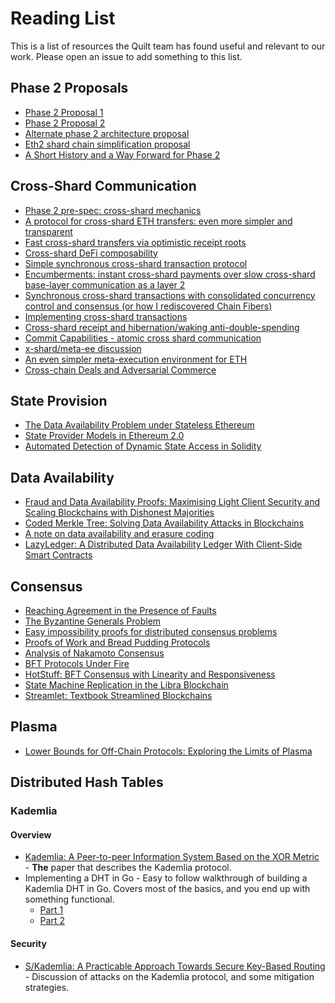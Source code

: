 # Reading List

This is a list of resources the Quilt team has found useful and relevant to our work. Please open an issue to add something to this list.

## Phase 2 Proposals
* [Phase 2 Proposal 1](https://notes.ethereum.org/@vbuterin/HylpjAWsE)
* [Phase 2 Proposal 2](https://notes.ethereum.org/w1Pn2iMmSTqCmVUTGV4T5A)
* [Alternate phase 2 architecture proposal](https://notes.ethereum.org/YNnC-fakRxixbMCTEnNDXQ)
* [Eth2 shard chain simplification proposal](https://notes.ethereum.org/@vbuterin/HkiULaluS)
* [A Short History and a Way Forward for Phase 2](https://ethresear.ch/t/a-short-history-and-a-way-forward-for-phase-2/6982)

## Cross-Shard Communication
* [Phase 2 pre-spec: cross-shard mechanics](https://ethresear.ch/t/phase-2-pre-spec-cross-shard-mechanics/4970)
* [A protocol for cross-shard ETH transfers: even more simpler and transparent](https://ethresear.ch/t/a-protocol-for-cross-shard-eth-transfers-even-more-simpler-and-transparent/6996)
* [Fast cross-shard transfers via optimistic receipt roots](https://ethresear.ch/t/fast-cross-shard-transfers-via-optimistic-receipt-roots/5337)
* [Cross-shard DeFi composability](https://ethresear.ch/t/cross-shard-defi-composability/6268)
* [Simple synchronous cross-shard transaction protocol](https://ethresear.ch/t/simple-synchronous-cross-shard-transaction-protocol/3097)
* [Encumberments: instant cross-shard payments over slow cross-shard base-layer communication as a layer 2](https://ethresear.ch/t/encumberments-instant-cross-shard-payments-over-slow-cross-shard-base-layer-communication-as-a-layer-2/4369)
* [Synchronous cross-shard transactions with consolidated concurrency control and consensus (or how I rediscovered Chain Fibers)](https://ethresear.ch/t/synchronous-cross-shard-transactions-with-consolidated-concurrency-control-and-consensus-or-how-i-rediscovered-chain-fibers/2318)
* [Implementing cross-shard transactions](https://ethresear.ch/t/implementing-cross-shard-transactions/6382)
* [Cross-shard receipt and hibernation/waking anti-double-spending](https://ethresear.ch/t/cross-shard-receipt-and-hibernation-waking-anti-double-spending/4748)
* [Commit Capabilities - atomic cross shard communication](https://ethresear.ch/t/commit-capabilities-atomic-cross-shard-communication/6509)
* [x-shard/meta-ee discussion](https://hackmd.io/g-FvxXFoRDWYGPIEs82AAQ)
* [An even simpler meta-execution environment for ETH](https://ethresear.ch/t/an-even-simpler-meta-execution-environment-for-eth/6704/9)
* [Cross-chain Deals and Adversarial Commerce](https://arxiv.org/abs/1905.09743)

## State Provision
* [The Data Availability Problem under Stateless Ethereum](https://ethresear.ch/t/the-data-availability-problem-under-stateless-ethereum/6973) 
* [State Provider Models in Ethereum 2.0](https://ethresear.ch/t/state-provider-models-in-ethereum-2-0/6750/8)
* [Automated Detection of Dynamic State Access in Solidity](https://ethresear.ch/t/automated-detection-of-dynamic-state-access-in-solidity/7003/4)

## Data Availability
* [Fraud and Data Availability Proofs: Maximising Light Client Security and Scaling Blockchains with Dishonest Majorities](https://arxiv.org/abs/1809.09044)
* [Coded Merkle Tree: Solving Data Availability Attacks in Blockchains](https://arxiv.org/abs/1910.01247)
* [A note on data availability and erasure coding](https://github.com/ethereum/research/wiki/A-note-on-data-availability-and-erasure-coding)
* [LazyLedger: A Distributed Data Availability Ledger With Client-Side Smart Contracts](https://arxiv.org/abs/1905.09274)

## Consensus
* [Reaching Agreement in the Presence of Faults](http://lamport.azurewebsites.net/pubs/reaching.pdf)
* [The Byzantine Generals Problem](https://people.eecs.berkeley.edu/~luca/cs174/byzantine.pdf)
* [Easy impossibility proofs for distributed consensus problems](https://groups.csail.mit.edu/tds/papers/Lynch/FischerLynchMerritt-dc.pdf)
* [Proofs of Work and Bread Pudding Protocols](http://www.hashcash.org/papers/bread-pudding.pdf)
* [Analysis of Nakamoto Consensus](https://eprint.iacr.org/2019/943.pdf)
* [BFT Protocols Under Fire](https://www.usenix.org/legacy/event/nsdi08/tech/full_papers/singh/singh.pdf)
* [HotStuff: BFT Consensus with Linearity and Responsiveness](https://www.cs.unc.edu/~reiter/papers/2019/PODC.pdf)
* [State Machine Replication in the Libra Blockchain](https://developers.libra.org/docs/assets/papers/libra-consensus-state-machine-replication-in-the-libra-blockchain/2019-11-08.pdf)
* [Streamlet: Textbook Streamlined Blockchains](https://eprint.iacr.org/2020/088.pdf)

## Plasma
* [Lower Bounds for Off-Chain Protocols: Exploring the Limits of Plasma](https://eprint.iacr.org/2020/175.pdf)

## Distributed Hash Tables

### Kademlia

#### Overview

* [Kademlia: A Peer-to-peer Information System Based on the XOR Metric](https://pdos.csail.mit.edu/~petar/papers/maymounkov-kademlia-lncs.pdf) - **The** paper that describes the Kademlia protocol.
* Implementing a DHT in Go - Easy to follow walkthrough of building a Kademlia DHT in Go. Covers most of the basics, and you end up with something functional.
  * [Part 1](http://blog.notdot.net/2009/11/Implementing-a-DHT-in-Go-part-1)
  * [Part 2](http://blog.notdot.net/2009/11/Implementing-a-DHT-in-Go-part-2)

#### Security
* [S/Kademlia: A Practicable Approach Towards Secure Key-Based Routing](http://citeseerx.ist.psu.edu/viewdoc/download?doi=10.1.1.68.4986&rep=rep1&type=pdf) - Discussion of attacks on the Kademlia protocol, and some mitigation strategies.
